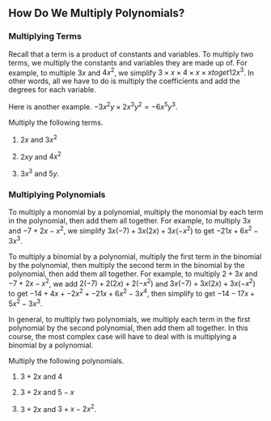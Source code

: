 How Do We Multiply Polynomials?
-------

### Multiplying Terms

Recall that a term is a product of constants and variables. To multiply two terms, we multiply the constants and variables they are made up of.
For example, to multiple $3x$ and $4x^2$, we simplify $3 \times x \times 4 \times x \times x to get 12x^3$. In other words, all we have to do is multiply the coefficients and add the degrees for each variable.

Here is another example. $-3x^2y \times 2x^3y^2 = -6x^5y^3$.

Multiply the following terms.

1. $2x$ and $3x^2$

2. $2xy$ and $4x^2$

3. $3x^3$ and $5y$.


### Multiplying Polynomials

To multiply a monomial by a polynomial, multiply the monomial by each term in the polynomial, then add them all together. For example, to multiply $3x$ and $-7 + 2x - x^2$, we simplify $3x(-7) + 3x(2x) + 3x(-x^2)$ to get $-21x + 6x^2 - 3x^3$.

To multiply a binomial by a polynomial, multiply the first term in the binomial by the polynomial, then multiply the second term in the binomial by the polynomial, then add them all together. For example, to multiply $2 + 3x$ and $-7 + 2x - x^2$, we add $2(-7) + 2(2x) + 2(-x^2)$ and $3x(-7) + 3x(2x) + 3x(-x^2)$ to get $-14 + 4x + -2x^2 + -21x + 6x^2 - 3x^4$, then simplify to get $-14 - 17x + 5x^2 - 3x^3$.

In general, to multiply two polynomials, we multiply each term in the first polynomial by the second polynomial, then add them all together. In this course, the most complex case will have to deal with is multiplying a binomial by a polynomial.

Multiply the following polynomials.

1. $3 + 2x$ and $4$

2. $3 + 2x$ and $5 - x$

3. $3 + 2x$ and $3 + x - 2x^2$.
